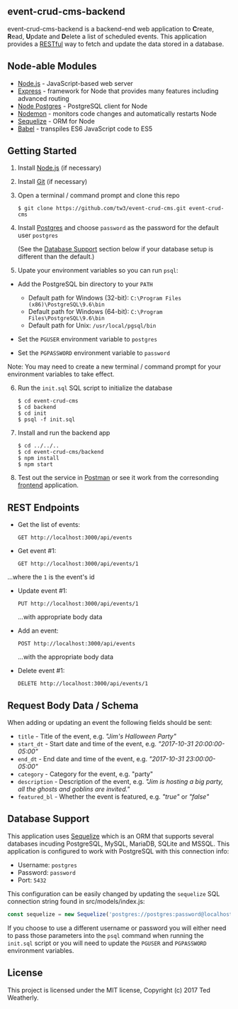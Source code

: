 ## event-crud-cms-backend

event-crud-cms-backend is a backend-end web application to **C**reate, **R**ead, **U**pdate and **D**elete a list of scheduled events.  This application provides a [RESTful](https://en.wikipedia.org/wiki/Representational_state_transfer) way to fetch and update the data stored in a database.

## Node-able Modules

 - [Node.js](https://nodejs.org) - JavaScript-based web server
 - [Express](http://expressjs.com/) - framework for Node that provides many features including advanced routing
 - [Node Postgres](https://github.com/brianc/node-postgres) - PostgreSQL client for Node
 - [Nodemon](https://github.com/remy/nodemon) - monitors code changes and automatically restarts Node
 - [Sequelize](https://github.com/sequelize/sequelize) - ORM for Node
 - [Babel](https://github.com/babel/babel) - transpiles ES6 JavaScript code to ES5

## Getting Started

 1. Install [Node.js](https://nodejs.org/en/download/current/) (if necessary)

 2. Install [Git](https://git-scm.com/downloads) (if necessary)
 
 3. Open a terminal / command prompt and clone this repo

        $ git clone https://github.com/tw3/event-crud-cms.git event-crud-cms

 4. Install [Postgres](https://www.postgresql.org/download/) and choose `password` as the password for the default user `postgres`
 
    (See the [Database Support](#database-support) section below if your database setup is different than the default.)
  
 5. Upate your environment variables so you can run `psql`:
 
   - Add the PostgreSQL bin directory to your `PATH`
     - Default path for Windows (32-bit): `C:\Program Files (x86)\PostgreSQL\9.6\bin`
     - Default path for Windows (64-bit): `C:\Program Files\PostgreSQL\9.6\bin`
     - Default path for Unix: `/usr/local/pgsql/bin`
     
   - Set the `PGUSER` environment variable to `postgres`
   
   - Set the `PGPASSWORD` environment variable to `password`
   
   Note: You may need to create a new terminal / command prompt for your environment variables to take effect.

 6. Run the `init.sql` SQL script to initialize the database
 
        $ cd event-crud-cms
        $ cd backend
        $ cd init
        $ psql -f init.sql  
    
 7. Install and run the backend app

        $ cd ../../..
        $ cd event-crud-cms/backend
        $ npm install
        $ npm start

 8. Test out the service in [Postman](https://www.getpostman.com/) or see it work from the corresonding [frontend](https://github.com/tw3/event-crud-cms/tree/master/frontend) application.

## REST Endpoints

 - Get the list of events:
 
   `GET http://localhost:3000/api/events`
   
 - Get event #1:
 
   `GET http://localhost:3000/api/events/1`
 
 ...where the `1` is the event's id
 
 - Update event #1:
 
   `PUT http://localhost:3000/api/events/1`
 
   ...with appropriate body data
 
 - Add an event:
 
   `POST http://localhost:3000/api/events`
 
   ...with the appropriate body data
 
 - Delete event #1:
 
   `DELETE http://localhost:3000/api/events/1`

## Request Body Data / Schema

When adding or updating an event the following fields should be sent:

 - `title` - Title of the event, e.g. *"Jim's Halloween Party"*
 - `start_dt` - Start date and time of the event, e.g. *"2017-10-31 20:00:00-05:00"*
 - `end_dt` - End date and time of the event, e.g. *"2017-10-31 23:00:00-05:00"*
 - `category` - Category for the event, e.g. "party"
 - `description` - Description of the event, e.g. *"Jim is hosting a big party, all the ghosts and goblins are invited."*
 - `featured_bl` - Whether the event is featured, e.g. *"true"* or *"false"*

## Database Support

This application uses [Sequelize](http://docs.sequelizejs.com/en/v3/) which is an ORM that supports several databases incuding PostgreSQL, MySQL, MariaDB, SQLite and MSSQL.  This application is configured to work with PostgreSQL with this connection info:

 - Username: `postgres`
 - Password: `password`
 - Port: `5432`

This configuration can be easily changed by updating the `sequelize` SQL connection string found in src/models/index.js:
    
````javascript
const sequelize = new Sequelize('postgres://postgres:password@localhost:5432/event_db');
````

If you choose to use a different username or password you will either need to pass those parameters into the `psql` command when running the `init.sql` script or you will need to update the `PGUSER` and `PGPASSWORD` environment variables.

## License

This project is licensed under the MIT license, Copyright (c) 2017 Ted Weatherly.
